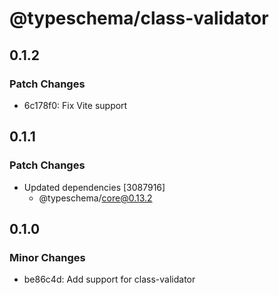 # @typeschema/class-validator

## 0.1.2

### Patch Changes

- 6c178f0: Fix Vite support

## 0.1.1

### Patch Changes

- Updated dependencies [3087916]
  - @typeschema/core@0.13.2

## 0.1.0

### Minor Changes

- be86c4d: Add support for class-validator
